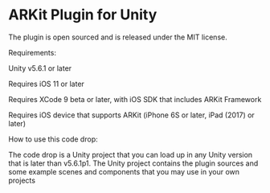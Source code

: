 # ARKit Plugin for Unity

The plugin is open sourced and is released under the MIT license.

Requirements:

Unity v5.6.1 or later

Requires iOS 11 or later

Requires XCode 9 beta or later, with iOS SDK that includes ARKit Framework

Requires iOS device that supports ARKit (iPhone 6S or later, iPad (2017) or later)

How to use this code drop:

The code drop is a Unity project that you can load up in any Unity version that is later than v5.6.1p1. The Unity
project contains the plugin sources and some example scenes and components that you may use in your own projects
